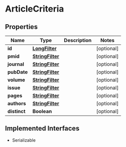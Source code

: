 

# ArticleCriteria


## Properties

Name | Type | Description | Notes
------------ | ------------- | ------------- | -------------
**id** | [**LongFilter**](LongFilter.md) |  |  [optional]
**pmid** | [**StringFilter**](StringFilter.md) |  |  [optional]
**journal** | [**StringFilter**](StringFilter.md) |  |  [optional]
**pubDate** | [**StringFilter**](StringFilter.md) |  |  [optional]
**volume** | [**StringFilter**](StringFilter.md) |  |  [optional]
**issue** | [**StringFilter**](StringFilter.md) |  |  [optional]
**pages** | [**StringFilter**](StringFilter.md) |  |  [optional]
**authors** | [**StringFilter**](StringFilter.md) |  |  [optional]
**distinct** | **Boolean** |  |  [optional]


## Implemented Interfaces

* Serializable


